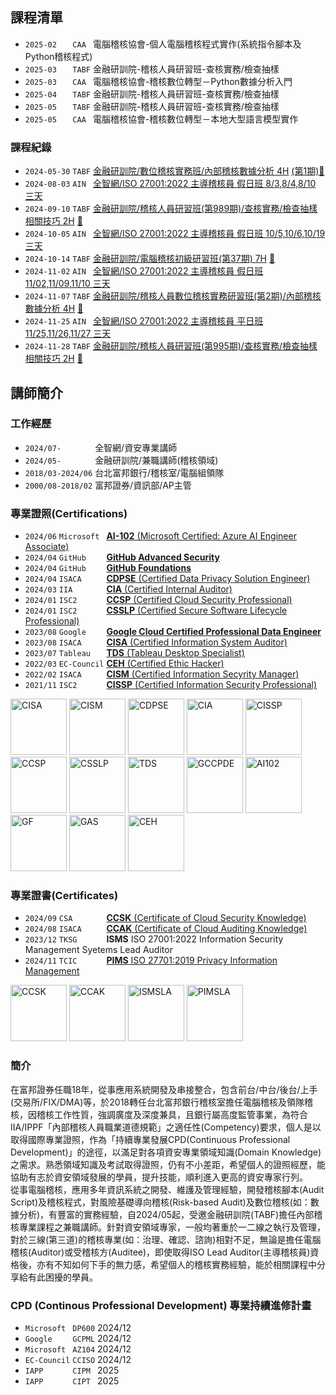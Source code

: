 ## 課程清單
* `2025-02   ` `CAA ` 電腦稽核協會-個人電腦稽核程式實作(系統指令腳本及Python稽核程式)
* `2025-03   ` `TABF` 金融研訓院-稽核人員研習班-查核實務/檢查抽樣  
* `2025-03   ` `CAA ` 電腦稽核協會-稽核數位轉型－Python數據分析入門  
* `2025-04   ` `TABF` 金融研訓院-稽核人員研習班-查核實務/檢查抽樣  
* `2025-05   ` `TABF` 金融研訓院-稽核人員研習班-查核實務/檢查抽樣  
* `2025-05   ` `CAA ` 電腦稽核協會-稽核數位轉型－本地大型語言模型實作

### 課程紀錄
* `2024-05-30` `TABF` [金融研訓院/數位稽核實務班/內部稽核數據分析 4H](./內部稽核數據分析/) [(第1期)📌](https://www.tabf.org.tw/CourseDetail.aspx?PID=564834)
* `2024-08-03` `AIN ` [全智網/ISO 27001:2022 主導稽核員 假日班 8/3,8/4,8/10 三天](./ISMSLA2022/)
* `2024-09-10` `TABF` [金融研訓院/稽核人員研習班(第989期)/查核實務/檢查抽樣相關技巧 2H](./稽核抽樣/) [📌](https://www.tabf.org.tw/CourseDetail.aspx?PID=587526)
* `2024-10-05` `AIN ` [全智網/ISO 27001:2022 主導稽核員 假日班 10/5,10/6,10/19 三天](./ISMSLA2022/)
* `2024-10-14` `TABF` [金融研訓院/電腦稽核初級研習班(第37期) 7H](./電腦稽核初級研習班/) [📌](https://www.tabf.org.tw/CourseDetail.aspx?PID=587447)
* `2024-11-02` `AIN ` [全智網/ISO 27001:2022 主導稽核員 假日班 11/02,11/09,11/10 三天](./ISMSLA2022/)
* `2024-11-07` `TABF` [金融研訓院/稽核人員數位稽核實務研習班(第2期)/內部稽核數據分析 4H](./內部稽核數據分析/) [📌](https://www.tabf.org.tw/CourseDetail.aspx?PID=587435)
* `2024-11-25` `AIN ` [全智網/ISO 27001:2022 主導稽核員 平日班 11/25,11/26,11/27 三天](./ISMSLA2022/)
* `2024-11-28` `TABF` [金融研訓院/稽核人員研習班(第995期)/查核實務/檢查抽樣相關技巧 2H](./稽核抽樣/) [📌](https://www.tabf.org.tw/CourseDetail.aspx?PID=587539)

  
## 講師簡介
### 工作經歷
* `2024/07-       ` 全智網/資安專業講師
* `2024/05-       ` 金融研訓院/兼職講師(稽核領域)
* `2018/03-2024/06` 台北富邦銀行/稽核室/電腦組領隊
* `2000/08-2018/02` 富邦證券/資訊部/AP主管

### 專業證照(Certifications)
* `2024/06` `Microsoft ` [**AI-102** (Microsoft Certified: Azure AI Engineer Associate)](https://learn.microsoft.com/api/credentials/share/en-us/arien-chen/81BEEDC7D1C66A02?sharingId=D66CACAF29F5D3)
*	`2024/04` `GitHub    ` [**GitHub Advanced Security**](https://www.credly.com/badges/22134de9-ac6f-41d2-afa1-f6089eea8e4f)
* `2024/04`	`GitHub    ` [**GitHub Foundations**](https://www.credly.com/badges/f9e60f53-e2d9-48d1-a9f8-7c7fa59d2fcd)
*	`2024/04` `ISACA     ` [**CDPSE** (Certified Data Privacy Solution Engineer)](https://www.credly.com/badges/4647b9f5-2935-4d08-bf05-1f201347cec4)
* `2024/03` `IIA       ` [**CIA** (Certified Internal Auditor)](https://www.credly.com/badges/c71d59e1-e355-459d-a272-21f3b08d892d)
*	`2024/01` `ISC2      ` [**CCSP** (Certified Cloud Security Professional)](https://www.credly.com/badges/4c6660a6-cdfe-4d94-b44d-d9a779091d3e)
* `2024/01` `ISC2      ` [**CSSLP** (Certified Secure Software Lifecycle Professional)](https://www.credly.com/badges/cc230878-880f-4a6f-b66f-91be25f0508b)
* `2023/08`	`Google    ` [**Google Cloud Certified Professional Data Engineer**](https://www.credly.com/badges/52104d31-0d6f-4b00-a2d8-594e84cd6e2d)
* `2023/08` `ISACA     ` [**CISA** (Certified Information System Auditor)](https://www.credly.com/badges/69fcf619-5b8d-4f3c-a8d9-9199c78194dd)
* `2023/07` `Tableau   ` [**TDS** (Tableau Desktop Specialist)](https://www.credly.com/badges/b6615378-1446-4765-930b-900288d89564)
*	`2022/03` `EC-Council` [**CEH** (Certified Ethic Hacker)](https://aspen.eccouncil.org/VerifyBadge?type=certification&a=5iYy5cV4/Bpi34meRflirH2pVH7lMspcayUiKixBaxM=)
* `2022/02`	`ISACA     ` [**CISM** (Certified Information Secyrity Manager)](https://www.credly.com/badges/117709b3-73cb-4603-9bb6-09fa30a66c80)
*	`2021/11` `ISC2      ` [**CISSP** (Certified Information Security Professional)](https://www.credly.com/badges/feff5e3a-81c8-481c-bae1-03f9033de46c)


[<img width="90" alt="CISA" src="https://github.com/user-attachments/assets/d9b5b722-b8db-4739-b24f-d3d02153541b">](https://www.credly.com/badges/69fcf619-5b8d-4f3c-a8d9-9199c78194dd) 
[<img width="90" alt="CISM" src="https://github.com/user-attachments/assets/580047a3-c31d-45f2-9206-8f4c2aea4a17">](https://www.credly.com/badges/117709b3-73cb-4603-9bb6-09fa30a66c80) 
[<img width="90" alt="CDPSE" src="https://github.com/user-attachments/assets/a5cf3c7f-41fa-4da0-ab3c-95429e597f47">](https://www.credly.com/badges/4647b9f5-2935-4d08-bf05-1f201347cec4) 
[<img width="90" alt="CIA" src="https://github.com/user-attachments/assets/1d7310d6-facf-445b-810b-50c72c277963">](https://www.credly.com/badges/c71d59e1-e355-459d-a272-21f3b08d892d) 
[<img width="90" alt="CISSP" src="https://github.com/user-attachments/assets/5937d009-90c9-4559-9b20-a612c8501ac7">](https://www.credly.com/badges/feff5e3a-81c8-481c-bae1-03f9033de46c)
[<img width="90" alt="CCSP" src="https://github.com/user-attachments/assets/3cb3aa50-f4ba-47ae-8c06-91d2045dadc4">](https://www.credly.com/badges/4c6660a6-cdfe-4d94-b44d-d9a779091d3e) 
[<img width="90" alt="CSSLP" src="https://github.com/user-attachments/assets/d434d7f8-6b77-44bb-8a06-771dc6988a27">](https://www.credly.com/badges/cc230878-880f-4a6f-b66f-91be25f0508b) 
[<img width="90" alt="TDS" src="https://github.com/user-attachments/assets/bcdb8ee1-4bf6-4bbd-96b7-c76c00e3d1b6">](https://www.credly.com/badges/b6615378-1446-4765-930b-900288d89564) 
[<img width="90" alt="GCCPDE" src="https://github.com/user-attachments/assets/04c34123-3011-4abf-adfa-2083ab3518a9">](https://www.credly.com/badges/52104d31-0d6f-4b00-a2d8-594e84cd6e2d) 
[<img width="90" alt="AI102" src="https://github.com/user-attachments/assets/3cddb337-28b8-4e9a-8ea7-37931f727bc9">](https://learn.microsoft.com/api/credentials/share/en-us/arien-chen/81BEEDC7D1C66A02?sharingId=D66CACAF29F5D3) 
[<img width="90" alt="GF" src="https://github.com/user-attachments/assets/a44c0d5b-1fd1-469f-8e82-58b47a1f01fd">](https://www.credly.com/badges/f9e60f53-e2d9-48d1-a9f8-7c7fa59d2fcd) 
[<img width="90" alt="GAS" src="https://github.com/user-attachments/assets/58741a59-ef46-4758-9329-71694678a555">](https://www.credly.com/badges/22134de9-ac6f-41d2-afa1-f6089eea8e4f) 
[<img width="90" alt="CEH" src="https://github.com/user-attachments/assets/760490c0-718b-46c2-9ce8-72cbb7bab8ef">](https://aspen.eccouncil.org/VerifyBadge?type=certification&a=5iYy5cV4/Bpi34meRflirH2pVH7lMspcayUiKixBaxM=) 


### 專業證書(Certificates)
* `2024/09` `CSA       ` [**CCSK** (Certificate of Cloud Security Knowledge)](https://www.credly.com/badges/d64bc9b4-4c2d-4d40-a2c9-8a9241d909c4)
* `2024/08` `ISACA     ` [**CCAK** (Certificate of Cloud Auditing Knowledge)](https://www.credly.com/badges/efec75c3-5ca6-4ac6-9fd1-bf7d91b31c8a)
* `2023/12` `TKSG      ` **ISMS** ISO 27001:2022 Information Security Management Syetems Lead Auditor
* `2024/11` `TCIC      ` [**PIMS** ISO 27701:2019 Privacy Information Management](https://www.credly.com/badges/2edbb090-f02a-455c-96f1-fcb55466e1c5)


[<img width="90" alt="CCSK" src="https://github.com/user-attachments/assets/fb3b7b76-7e6d-418a-8fbb-1bd8834f3b2b">](https://www.credly.com/badges/d64bc9b4-4c2d-4d40-a2c9-8a9241d909c4)
[<img width="90" alt="CCAK" src="https://github.com/user-attachments/assets/1b6f2684-8515-42d9-9272-95cb83517623">](https://www.credly.com/badges/efec75c3-5ca6-4ac6-9fd1-bf7d91b31c8a) 
<img width="90" alt="ISMSLA" src="https://github.com/user-attachments/assets/5186a24b-c1fd-432f-a332-0ae20f42db69"> 
[<img width="90" alt="PIMSLA" src="https://github.com/user-attachments/assets/ee9e4f03-ffbf-4216-a90f-2b0829ebd924">](https://www.credly.com/badges/2edbb090-f02a-455c-96f1-fcb55466e1c5)


### 簡介
在富邦證券任職18年，從事應用系統開發及串接整合，包含前台/中台/後台/上手(交易所/FIX/DMA)等，於2018轉任台北富邦銀行稽核室擔任電腦稽核及領隊稽核，因稽核工作性質，強調廣度及深度兼具，且銀行屬高度監管事業，為符合IIA/IPPF「內部稽核人員職業道德規範」之適任性(Competency)要求，個人是以取得國際專業證照，作為「持續專業發展CPD(Continuous Professional Development)」的途徑，以滿足對各項資安專業領域知識(Domain Knowledge)之需求。熟悉領域知識及考試取得證照，仍有不小差距，希望個人的證照經歷，能協助有志於資安領域發展的學員，提升技能，順利進入更高的資安專家行列。  
從事電腦稽核，應用多年資訊系統之開發、維護及管理經驗，開發稽核腳本(Audit Script)及稽核程式，對風險基礎導向稽核(Risk-based Audit)及數位稽核(如：數據分析)，有豐富的實務經驗，自2024/05起，受邀金融研訓院(TABF)擔任內部稽核專業課程之兼職講師。針對資安領域專家，一般均著重於一二線之執行及管理，對於三線(第三道)的稽核專業(如：治理、確認、諮詢)相對不足，無論是擔任電腦稽核(Auditor)或受稽核方(Auditee)，即使取得ISO Lead Auditor(主導稽核員)資格後，亦有不知如何下手的無力感，希望個人的稽核實務經驗，能於相關課程中分享給有此困擾的學員。

### CPD (Continous Professional Development) 專業持續進修計畫
* `Microsoft ` `DP600` 2024/12 
* `Google    ` `GCPML` 2024/12
* `Microsoft ` `AZ104` 2024/12
* `EC-Council` `CCISO` 2024/12
* `IAPP      ` `CIPM ` 2025
* `IAPP      ` `CIPT ` 2025  










